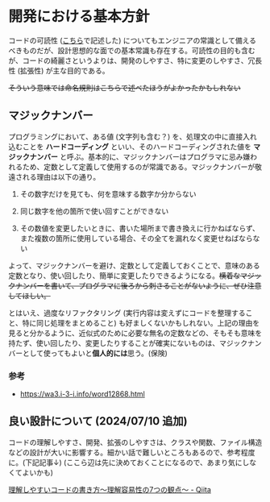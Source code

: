 # 開発における基本方針

コードの可読性 ([こちら](readability.md)で記述した) についてもエンジニアの常識として備えるべきものだが、設計思想的な面での基本常識も存在する。可読性の目的も含むが、コードの綺麗さというよりは、開発のしやすさ、特に変更のしやすさ、冗長性 (拡張性) が主な目的である。

~~そういう意味では命名規則はこちらで述べたほうがよかったかもしれない~~

## マジックナンバー

プログラミングにおいて、ある値 (文字列も含む？) を、処理文の中に直接入れ込むことを **ハードコーディング** といい、そのハードコーディングされた値を **マジックナンバー** と呼ぶ。基本的に、マジックナンバーはプログラマに忌み嫌われるため、定数として定義して使用するのが常識である。マジックナンバーが敬遠される理由は以下の通り。

1. その数字だけを見ても、何を意味する数字か分からない

1. 同じ数字を他の箇所で使い回すことができない

1. その数値を変更したいときに、書いた場所まで書き換えに行かねばならず、また複数の箇所に使用している場合、その全てを漏れなく変更せねばならない

よって、マジックナンバーを避け、定数として定義しておくことで、意味のある定数となり、使い回したり、簡単に変更したりできるようになる。~~横着なマジックナンバーを書いて、プログラマに後ろから刺さることがないように、ぜひ注意してほしい。~~

とはいえ、過度なリファクタリング (実行内容は変えずにコードを整理すること、特に同じ処理をまとめること) も好ましくないかもしれない。上記の理由を見ると分かるように、近似式のために必要な無名の定数などの、そもそも意味を持たず、使い回したり、変更したりすることが確実にないものは、マジックナンバーとして使ってもよいと**個人的には**思う。(保険)

### 参考

- https://wa3.i-3-i.info/word12868.html

## 良い設計について (2024/07/10 追加)

コードの理解しやすさ、開発、拡張のしやすさは、クラスや関数、ファイル構造などの設計が大いに影響する。細かい話で難しいところもあるので、参考程度に。(下記記事↓) (ここら辺は先に決めておくことになるので、あまり気にしなくてよいかも)

[理解しやすいコードの書き方～理解容易性の7つの観点～ - Qiita](https://qiita.com/goamix/items/ae1959c29036dc4929fe)
